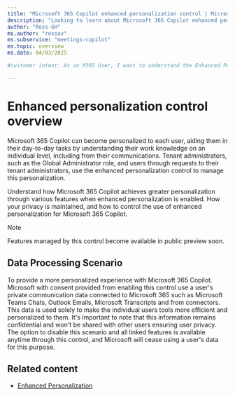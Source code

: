 ```yaml
---
title: "Microsoft 365 Copilot enhanced personalization control | Microsoft Learn."
description: "Looking to learn about Microsoft 365 Copilot enhanced personalization? Learn what it is, and how to control it respecting your privacy through Microsoft Learn."
author: "Ross-GH"
ms.author: "rossav"
ms.subservice: "meetings-copilot"
ms.topic: overview
ms.date: 04/03/2025

#customer intent: As an M365 User, I want to understand the Enhanced Personalization control so that I can make an informed choice on the impact of keeping it enabled, or disabling it to my Microsoft 365 Copilot experience.

---
```


# Enhanced personalization control overview

Microsoft 365 Copilot can become personalized to each user, aiding them in their day-to-day tasks by understanding their work knowledge on an individual level, including from their communications. Tenant administrators, such as the Global Administrator role, and users through requests to their tenant administrators, use the enhanced personalization control to manage this personalization.
  
Understand how Microsoft 365 Copilot achieves greater personalization through various features when enhanced personalization is enabled. How your privacy is maintained, and how to control the use of enhanced personalization for Microsoft 365 Copilot.

> [!NOTE]
> Features managed by this control become available in public preview soon.


## Data Processing Scenario
To provide a more personalized experience with Microsoft 365 Copilot. Microsoft with consent provided from enabling this control use a user's private communication data connected to Microsoft 365 such as Microsoft Teams Chats, Outlook Emails, Microsoft Transcripts and from connectors. This data is used solely to make the individual users tools more efficient and personalized to them. It's important to note that this information remains confidential and won't be shared with other users ensuring user privacy. The option to disable this scenario and all linked features is available anytime through this control, and Microsoft will cease using a user's data for this purpose.

## Related content

- [Enhanced Personalization](/graph/api/resources/enhancedpersonalizationsetting)
